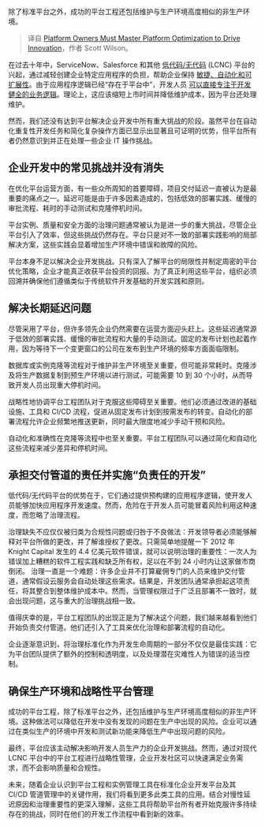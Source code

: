 
<!--
title: 平台所有者必须掌握平台优化才能推动创新
cover: https://cdn.thenewstack.io/media/2024/08/c657b554-isometric-7422904_1280.jpg
-->

除了标准平台之外，成功的平台工程还包括维护与生产环境高度相似的非生产环境。

> 译自 [Platform Owners Must Master Platform Optimization to Drive Innovation](https://thenewstack.io/platform-owners-must-master-platform-optimization-to-drive-innovation/)，作者 Scott Wilson。

在过去十年中，ServiceNow、Salesforce 和其他 [低代码/无代码](https://thenewstack.io/low-code-vs-no-code/) (LCNC) 平台的兴起，通过减轻创建企业特定应用程序的负担，帮助企业保持 [敏捷、自动化和可扩展性](https://thenewstack.io/platform-engineering-is-for-everyone/)。由于应用程序逻辑已经“存在于平台中”，开发人员 [可以直接专注于开发健全的业务逻辑](https://thenewstack.io/platform-engineering-is-not-just-about-the-tools/)。理论上，这应该缩短上市时间并降低维护成本，因为平台还处理维护。

然而，我们还没有达到平台解决企业开发中所有重大挑战的阶段。虽然平台在自动化重复性开发任务和简化复杂操作方面已显示出显著且可证明的优势，但平台所有者仍然意识到并正在处理一些企业 IT 操作挑战。

## 企业开发中的常见挑战并没有消失

在优化平台运营方面，有一些众所周知的首要障碍，项目交付延迟一直被认为是最重要的痛点之一。延迟可能是由于许多因素造成的，包括低效的部署实践、缓慢的审批流程、耗时的手动测试和克隆停机时间。

平台实例、质量和安全方面的治理问题通常被认为是进一步的重大挑战，尽管企业平台引入了效率，但这些挑战仍然存在。平台只是对不一致的部署实践影响的局部解决方案，这些实践会显着增加生产环境中错误和故障的风险。

平台本身不足以解决企业开发挑战。只有深入了解平台的局限性并制定周密的平台优化策略，企业才能真正收获平台投资的回报。为了真正利用这些平台，组织必须回溯并确保他们遵循类似于传统软件开发基础的开发实践和原则。

## 解决长期延迟问题

尽管采用了平台，但许多领先企业仍然需要在运营方面迎头赶上。这些延迟通常源于低效的部署实践、缓慢的审批流程和大量的手动测试。固定的发布计划也起着作用，因为等待下一个变更窗口的公司在发布到生产环境的频率方面面临限制。

数据库或实例克隆等流程对于维护非生产环境至关重要，但可能非常耗时。克隆涉及将生产数据复制到预生产环境以进行测试，可能需要 10 到 30 个小时，从而导致开发人员出现重大停机时间。

战略性地协调平台工程团队对于克服这些障碍至关重要。他们必须通过改进的基础设施、工具和 CI/CD 流程，促进从固定发布计划到按需发布的转变。自动化的部署流程允许企业频繁地推送更新，同时最大限度地减少手动干预和风险。

自动化和准确性在克隆等流程中也至关重要。平台工程团队可以通过简化和自动化这些流程来减少差异和停机时间。

## 承担交付管道的责任并实施“负责任的开发”

低代码/无代码平台的优势在于，它们通过提供预构建的应用程序逻辑，使开发人员能够加快应用程序开发速度。然而，危险在于开发人员可能冒着风险利用这种速度，而忽略了治理流程。

治理缺失不应仅仅被归类为合规性问题或归咎于不良做法：开发领导者必须能够解释对平台所做的更改，并了解谁授权了更改。只需简单地提醒一下 2012 年 Knight Capital 发生的 4.4 亿美元软件错误，就可以说明治理的重要性：一次人为错误加上糟糕的软件工程实践和缺乏所有权，足以在不到 24 小时内让这家做市商倒闭。
治理一直是一个难题：许多企业并不打算雇佣专门的人员来维护交付管道，通常假设云服务会自动处理这些需求。结果是，开发团队通常承担起这项责任，将其整合到整体维护成本中。然而，当管理权限过于广泛且部署不一致时，就会出现问题，这与重大的治理挑战相一致。

值得庆幸的是，平台工程团队的出现正是为了解决这个问题，我们越来越看到他们开始负责交付管道。他们还引入了工具来优化治理和部署流程的自动化。

企业逐渐意识到，将治理标准化作为开发生命周期的一部分不仅仅是最佳实践：它为平台团队提供了额外的控制和透明度，以及处理潜在灾难性人为错误的适当控制。

## 确保生产环境和战略性平台管理

成功的平台工程，除了标准平台之外，还包括维护与生产环境高度相似的非生产环境。这种做法可以降低在开发中没有发现的问题在生产中出现的风险。企业可以通过在类似生产的环境中开发和测试新功能来降低生产中出现问题的风险。

最终，平台应该主动解决影响开发人员生产力的企业开发挑战。然而，通过对现代 LCNC 平台中的平台工程进行战略性管理，企业开发社区可以快速满足业务需求，而不会影响质量和合规性。

未来，随着企业认识到平台工程和实例管理工具在标准化企业开发平台及其 CI/CD 管道管理中的关键作用，我们将看到更多此类工具的应用。结合对慢性延迟原因和治理重要性的更深入理解，这些工具将帮助平台所有者开始克服许多持续存在的挑战，同时在他们的开发工作流程中看到新的效率。
